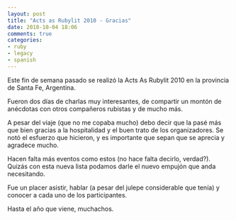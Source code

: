 ```yaml
---
layout: post
title: "Acts as Rubylit 2010 - Gracias"
date: 2010-10-04 18:06
comments: true
categories: 
- ruby
- legacy
- spanish
---
```


Este fin de semana pasado se realiz&oacute; la Acts As Rubylit 2010 en la provincia de Santa Fe, Argentina. 

Fueron dos d&iacute;as de charlas muy interesantes, de compartir un mont&oacute;n de an&eacute;cdotas con otros compa&ntilde;eros rubistas y de mucho m&aacute;s. 

A pesar del viaje (que no me copaba mucho) debo decir que la pas&eacute; m&aacute;s que bien gracias a la hospitalidad y el buen trato de los organizadores. Se not&oacute; el esfuerzo que hicieron, y es importante que sepan que se aprecia y agradece mucho. 

Hacen falta m&aacute;s eventos como estos (no hace falta decirlo, verdad?). Quiz&aacute;s con esta nueva lista podamos darle el nuevo empuj&oacute;n que anda necesitando. 

Fue un placer asistir, hablar (a pesar del julepe considerable que ten&iacute;a) y conocer a cada uno de los participantes. 

Hasta el año que viene, muchachos. 
